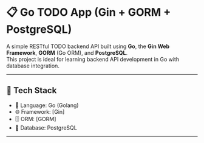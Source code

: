 # 📋 Go TODO App (Gin + GORM + PostgreSQL)

A simple RESTful TODO backend API built using **Go**, the **Gin Web Framework**, **GORM** (Go ORM), and **PostgreSQL**.  
This project is ideal for learning backend API development in Go with database integration.

---

## 🧰 Tech Stack

- 🧠 Language: Go (Golang)
- 🌐 Framework: [Gin]
- 🗄️ ORM: [GORM]
- 🐘 Database: PostgreSQL

---



